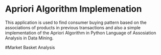 # Apriori Algorithm Implemenation

This application is used to find consumer buying pattern based on the associations of products in previous transactions and also a simple implementation of the Apriori Algorithm in Python Language of Assosiation Analysis in Data Mining.

#Market Basket Analysis
